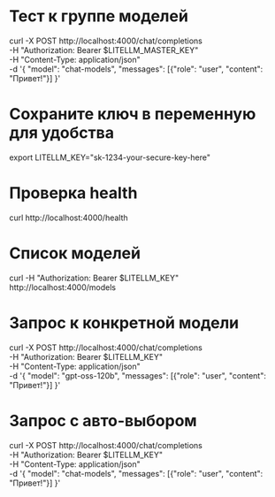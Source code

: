# Тест к группе моделей
curl -X POST http://localhost:4000/chat/completions \
-H "Authorization: Bearer $LITELLM_MASTER_KEY" \
-H "Content-Type: application/json" \
-d '{
"model": "chat-models",
"messages": [{"role": "user", "content": "Привет!"}]
}'

# Сохраните ключ в переменную для удобства
export LITELLM_KEY="sk-1234-your-secure-key-here"

# Проверка health
curl http://localhost:4000/health

# Список моделей
curl -H "Authorization: Bearer $LITELLM_KEY" \
http://localhost:4000/models

# Запрос к конкретной модели
curl -X POST http://localhost:4000/chat/completions \
-H "Authorization: Bearer $LITELLM_KEY" \
-H "Content-Type: application/json" \
-d '{
"model": "gpt-oss-120b",
"messages": [{"role": "user", "content": "Привет!"}]
}'

# Запрос с авто-выбором
curl -X POST http://localhost:4000/chat/completions \
-H "Authorization: Bearer $LITELLM_KEY" \
-H "Content-Type: application/json" \
-d '{
"model": "chat-models",
"messages": [{"role": "user", "content": "Привет!"}]
}'

